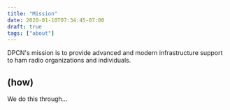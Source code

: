 ```yaml
---
title: "Mission"
date: 2020-01-10T07:34:45-07:00
draft: true
tags: ["about"]
---
```


DPCN's mission is to provide advanced and modern infrastructure support to ham radio organizations and individuals.

<!--more-->

## (how)

We do this through... 

